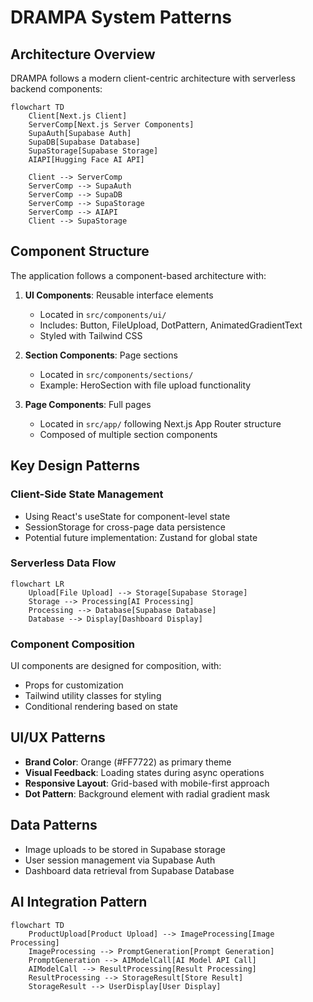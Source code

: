 # DRAMPA System Patterns

## Architecture Overview
DRAMPA follows a modern client-centric architecture with serverless backend components:

```mermaid
flowchart TD
    Client[Next.js Client]
    ServerComp[Next.js Server Components]
    SupaAuth[Supabase Auth]
    SupaDB[Supabase Database]
    SupaStorage[Supabase Storage]
    AIAPI[Hugging Face AI API]
    
    Client --> ServerComp
    ServerComp --> SupaAuth
    ServerComp --> SupaDB
    ServerComp --> SupaStorage
    ServerComp --> AIAPI
    Client --> SupaStorage
```

## Component Structure
The application follows a component-based architecture with:

1. **UI Components**: Reusable interface elements
   - Located in `src/components/ui/`
   - Includes: Button, FileUpload, DotPattern, AnimatedGradientText
   - Styled with Tailwind CSS

2. **Section Components**: Page sections
   - Located in `src/components/sections/`
   - Example: HeroSection with file upload functionality

3. **Page Components**: Full pages
   - Located in `src/app/` following Next.js App Router structure
   - Composed of multiple section components

## Key Design Patterns

### Client-Side State Management
- Using React's useState for component-level state
- SessionStorage for cross-page data persistence
- Potential future implementation: Zustand for global state

### Serverless Data Flow
```mermaid
flowchart LR
    Upload[File Upload] --> Storage[Supabase Storage]
    Storage --> Processing[AI Processing]
    Processing --> Database[Supabase Database]
    Database --> Display[Dashboard Display]
```

### Component Composition
UI components are designed for composition, with:
- Props for customization
- Tailwind utility classes for styling
- Conditional rendering based on state

## UI/UX Patterns
- **Brand Color**: Orange (#FF7722) as primary theme
- **Visual Feedback**: Loading states during async operations
- **Responsive Layout**: Grid-based with mobile-first approach
- **Dot Pattern**: Background element with radial gradient mask

## Data Patterns
- Image uploads to be stored in Supabase storage
- User session management via Supabase Auth
- Dashboard data retrieval from Supabase Database

## AI Integration Pattern
```mermaid
flowchart TD
    ProductUpload[Product Upload] --> ImageProcessing[Image Processing]
    ImageProcessing --> PromptGeneration[Prompt Generation]
    PromptGeneration --> AIModelCall[AI Model API Call]
    AIModelCall --> ResultProcessing[Result Processing]
    ResultProcessing --> StorageResult[Store Result]
    StorageResult --> UserDisplay[User Display]
``` 